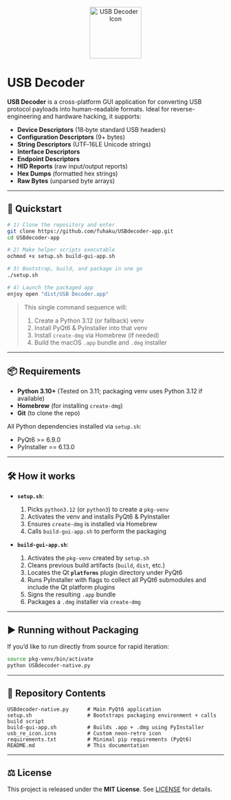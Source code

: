 <p align="center">
  <img src="./usb_re_icon.png" alt="USB Decoder Icon" width="120" height="120">
</p>

# USB Decoder

**USB Decoder** is a cross-platform GUI application for converting USB protocol payloads into human-readable formats. Ideal for reverse-engineering and hardware hacking, it supports:

- **Device Descriptors** (18‑byte standard USB headers)
- **Configuration Descriptors** (9+ bytes)
- **String Descriptors** (UTF‑16LE Unicode strings)
- **Interface Descriptors**
- **Endpoint Descriptors**
- **HID Reports** (raw input/output reports)
- **Hex Dumps** (formatted hex strings)
- **Raw Bytes** (unparsed byte arrays)

---

## 🚀 Quickstart

```bash
# 1) Clone the repository and enter
git clone https://github.com/fuhaku/USBdecoder-app.git
cd USBdecoder-app

# 2) Make helper scripts executable
ochmod +x setup.sh build-gui-app.sh

# 3) Bootstrap, build, and package in one go
./setup.sh

# 4) Launch the packaged app
enjoy open "dist/USB Decoder.app"
```

> This single command sequence will:
> 1. Create a Python 3.12 (or fallback) venv
> 2. Install PyQt6 & PyInstaller into that venv
> 3. Install `create-dmg` via Homebrew (if needed)
> 4. Build the macOS `.app` bundle and `.dmg` installer

---

## 📦 Requirements

- **Python 3.10+** (Tested on 3.11; packaging venv uses Python 3.12 if available)
- **Homebrew** (for installing `create-dmg`)
- **Git** (to clone the repo)

All Python dependencies installed via `setup.sh`:

- PyQt6 >= 6.9.0
- PyInstaller == 6.13.0

---

## 🛠️ How it works

- **`setup.sh`**:
  1. Picks `python3.12` (or `python3`) to create a `pkg-venv`
  2. Activates the venv and installs PyQt6 & PyInstaller
  3. Ensures `create-dmg` is installed via Homebrew
  4. Calls `build-gui-app.sh` to perform the packaging

- **`build-gui-app.sh`**:
  1. Activates the `pkg-venv` created by `setup.sh`
  2. Cleans previous build artifacts (`build`, `dist`, etc.)
  3. Locates the Qt **`platforms`** plugin directory under PyQt6
  4. Runs PyInstaller with flags to collect all PyQt6 submodules and include the Qt platform plugins
  5. Signs the resulting `.app` bundle
  6. Packages a `.dmg` installer via `create-dmg`

---

## ▶️ Running without Packaging

If you’d like to run directly from source for rapid iteration:

```bash
source pkg-venv/bin/activate
python USBdecoder-native.py
```

---

## 📂 Repository Contents

```text
USBdecoder-native.py      # Main PyQt6 application
setup.sh                  # Bootstraps packaging environment + calls build script
build-gui-app.sh          # Builds .app + .dmg using PyInstaller
usb_re_icon.icns          # Custom neon-retro icon
requirements.txt          # Minimal pip requirements (PyQt6)
README.md                 # This documentation
``` 

---

## ⚖️ License

This project is released under the **MIT License**. See [LICENSE](LICENSE) for details.

